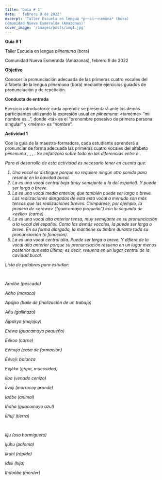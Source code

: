 ```yaml
---
title: 'Guía # 1'
date: ' febrero 9 de 2022'
excerpt: 'Taller Escuela en lengua *p~~ii~~nemuna* (bora)
Comunidad Nueva Esmeralda (Amazonas)'
cover_image: '/images/posts/img1.jpg'
---
```



**Guía *#* 1**

Taller Escuela en lengua *p~~ii~~nemuna* (bora)

Comunidad Nueva Esmeralda (Amazonas), febrero 9 de 2022

**Objetivo**

Conocer la pronunciación adecuada de las primeras cuatro vocales del alfabeto de la lengua *piinemuna* (bora) mediante ejercicios guiados de pronunciación y de repetición.

**Conducta de entrada**

Ejercicio introductorio: cada aprendiz se presentará ante los demás participantes utilizando la expresión usual en *p~~íí~~nemuna*: <taméme> “mi nombre es…”, donde <tá> es el “pronombre posesivo de primera persona singular” y <méme> es “nombre”. 

**Actividad 1**

Con la guía de la maestra-formadora, cada estudiante aprenderá a pronunciar de forma adecuada las primeras cuatro vocales del alfabeto *p~~íí~~nemuna* <a>, <e>, <i>, <i>. Se enfatizará sobre todo en las diferencias entre <i> e <i>. 

Para el desarrollo de esta actividad es necesario tener en cuenta que:

1. Una vocal se distingue porque no requiere ningún otro sonido para resonar en la cavidad bucal.
1. La <a> es una vocal central baja (muy semejante a la <a> del español). Y puede ser larga o breve. 
1. La <e> es una vocal media anterior, que también puede ser larga o breve. Las realizaciones alargadas de esta esta vocal a menudo son más tensas que las realizaciones breves. Compárese, por ejemplo, la primera <e> de <eréwa> (“guacamayo pequeño”) con la segunda <e> de <eéko> (carne).
1. La <i> es una vocal alta anterior tensa, muy semejante en su pronunciación a la vocal <i> del español. Como las demás vocales, la <i> puede ser larga o breve. En su forma alargada, la <i> mantiene su timbre durante toda su pronunciación (o fonación).
1. La <i> es una vocal central alta. Puede ser larga o breve. Y difiere de la vocal alta anterior <i> porque su pronunciación resuena en un lugar menos posterior que esta última; es decir, resuena en un lugar central de la cavidad bucal.  

Lista de palabras para estudiar:

**<a>** 

Amóbe (pescado)

Aáho (maraca) 

Apújko (baile de finalización de un trabajo) 

Añu (gallinazo)

Ájpakyo (mojojoy)

**<e>**

Eréwa (guacamayo pequeño)

Eékoo (carne)

Eémuja (casa de formación) 

Ééveji: balanza

Eejéko (gripa, mucosidad) 

**<i >**

Ííba (venado cenizo) 

Íívoji (morrocoy grande) 

Iaábe (animal) 

Iñaha (guacamayo azul) 

Ííñuji (tierra) 

**<i>** 

Iíju (oso hormiguero)

Ijuhu (paloma)

Ikuhí (rápido)

Idsii (hija)

Ihdoóbe (morder)